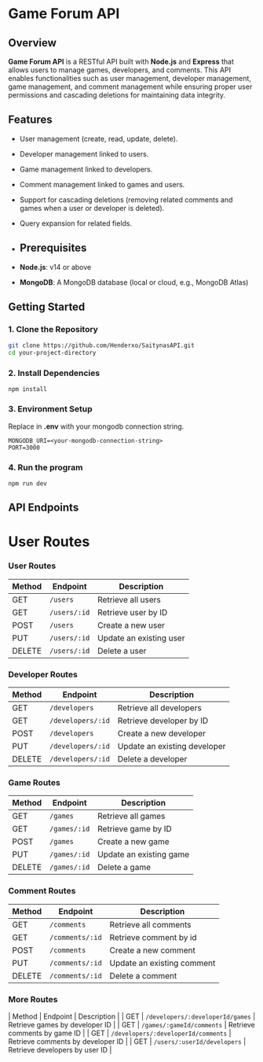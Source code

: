 # Game Forum API

## Overview

**Game Forum API** is a RESTful API built with **Node.js** and **Express** that allows users to manage games, developers, and comments. This API enables functionalities such as user management, developer management, game management, and comment management while ensuring proper user permissions and cascading deletions for maintaining data integrity.

## Features

- User management (create, read, update, delete).
- Developer management linked to users.
- Game management linked to developers.
- Comment management linked to games and users.
- Support for cascading deletions (removing related comments and games when a user or developer is deleted).
- Query expansion for related fields.

- ## Prerequisites

- **Node.js**: v14 or above
- **MongoDB**: A MongoDB database (local or cloud, e.g., MongoDB Atlas)

## Getting Started

### 1. Clone the Repository

```bash
git clone https://github.com/Henderxo/SaitynasAPI.git
cd your-project-directory
```
### 2. Install Dependencies

```npm install```

### 3. Environment Setup
Replace in **.env** with your mongodb connection string.
```
MONGODB_URI=<your-mongodb-connection-string>
PORT=3000
```

### 4. Run the program
```npm run dev ```

## API Endpoints

# User Routes

### User Routes

| Method | Endpoint               | Description                     |
|--------|------------------------|---------------------------------|
| GET    | `/users`               | Retrieve all users              |
| GET    | `/users/:id`           | Retrieve user by ID             |
| POST   | `/users`               | Create a new user               |
| PUT    | `/users/:id`           | Update an existing user         |
| DELETE | `/users/:id`           | Delete a user                   |

### Developer Routes

| Method | Endpoint                           | Description                     |
|--------|------------------------------------|---------------------------------|
| GET    | `/developers`                      | Retrieve all developers         |
| GET    | `/developers/:id`                  | Retrieve developer by ID        |
| POST   | `/developers`                      | Create a new developer          |
| PUT    | `/developers/:id`                  | Update an existing developer    |
| DELETE | `/developers/:id`                  | Delete a developer              |

### Game Routes

| Method | Endpoint               | Description                     |
|--------|------------------------|---------------------------------|
| GET    | `/games`               | Retrieve all games              |
| GET    | `/games/:id`           | Retrieve game by ID             |
| POST   | `/games`               | Create a new game               |
| PUT    | `/games/:id`           | Update an existing game         |
| DELETE | `/games/:id`           | Delete a game                   |

### Comment Routes

| Method | Endpoint                                        | Description                     |
|--------|-------------------------------------------------|---------------------------------|
| GET    | `/comments`                                     | Retrieve all comments           |
| GET    | `/comments/:id`                                 | Retrieve comment by id          |
| POST   | `/comments`                                     | Create a new comment            |
| PUT    | `/comments/:id`                                 | Update an existing comment      |
| DELETE | `/comments/:id`                                 | Delete a comment                |

### More Routes

| Method | Endpoint                                              | Description                         |
| GET    | `/developers/:developerId/games`                      | Retrieve games by developer ID      |
| GET    | `/games/:gameId/comments`                             | Retrieve comments by game ID        |
| GET    | `/developers/:developerId/comments`                   | Retrieve comments by developer ID   |
| GET    | `/users/:userId/developers`                           | Retrieve developers by user ID      |
